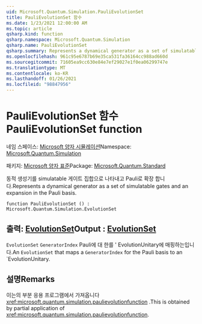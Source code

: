 ```yaml
---
uid: Microsoft.Quantum.Simulation.PauliEvolutionSet
title: PauliEvolutionSet 함수
ms.date: 1/23/2021 12:00:00 AM
ms.topic: article
qsharp.kind: function
qsharp.namespace: Microsoft.Quantum.Simulation
qsharp.name: PauliEvolutionSet
qsharp.summary: Represents a dynamical generator as a set of simulatable gates and an expansion in the Pauli basis.
ms.openlocfilehash: 961c95e6787b69e35ca531fa36164cc988ad660d
ms.sourcegitcommit: 71605ea9cc630e84e7ef29027e1f0ea06299747e
ms.translationtype: MT
ms.contentlocale: ko-KR
ms.lasthandoff: 01/26/2021
ms.locfileid: "98847956"
---
```

# <a name="paulievolutionset-function"></a><span data-ttu-id="76f18-102">PauliEvolutionSet 함수</span><span class="sxs-lookup"><span data-stu-id="76f18-102">PauliEvolutionSet function</span></span>

<span data-ttu-id="76f18-103">네임 스페이스: [Microsoft 양자 시뮬레이션](xref:Microsoft.Quantum.Simulation)</span><span class="sxs-lookup"><span data-stu-id="76f18-103">Namespace: [Microsoft.Quantum.Simulation](xref:Microsoft.Quantum.Simulation)</span></span>

<span data-ttu-id="76f18-104">패키지: [Microsoft 양자 표준](https://nuget.org/packages/Microsoft.Quantum.Standard)</span><span class="sxs-lookup"><span data-stu-id="76f18-104">Package: [Microsoft.Quantum.Standard](https://nuget.org/packages/Microsoft.Quantum.Standard)</span></span>


<span data-ttu-id="76f18-105">동적 생성기를 simulatable 게이트 집합으로 나타내고 Pauli로 확장 합니다.</span><span class="sxs-lookup"><span data-stu-id="76f18-105">Represents a dynamical generator as a set of simulatable gates and an expansion in the Pauli basis.</span></span>

```qsharp
function PauliEvolutionSet () : Microsoft.Quantum.Simulation.EvolutionSet
```


## <a name="output--evolutionset"></a><span data-ttu-id="76f18-106">출력: [EvolutionSet](xref:Microsoft.Quantum.Simulation.EvolutionSet)</span><span class="sxs-lookup"><span data-stu-id="76f18-106">Output : [EvolutionSet](xref:Microsoft.Quantum.Simulation.EvolutionSet)</span></span>

<span data-ttu-id="76f18-107">`EvolutionSet` `GeneratorIndex` Pauli에 대 한를 ' EvolutionUnitary에 매핑하는입니다.</span><span class="sxs-lookup"><span data-stu-id="76f18-107">An `EvolutionSet` that maps a `GeneratorIndex` for the Pauli basis to an \`EvolutionUnitary.</span></span>

## <a name="remarks"></a><span data-ttu-id="76f18-108">설명</span><span class="sxs-lookup"><span data-stu-id="76f18-108">Remarks</span></span>

<span data-ttu-id="76f18-109">이는의 부분 응용 프로그램에서 가져옵니다 <xref:microsoft.quantum.simulation.paulievolutionfunction> .</span><span class="sxs-lookup"><span data-stu-id="76f18-109">This is obtained by partial application of <xref:microsoft.quantum.simulation.paulievolutionfunction>.</span></span>